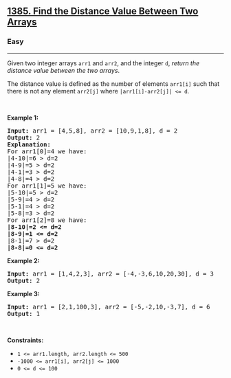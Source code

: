 <h2><a href="https://leetcode.com/problems/find-the-distance-value-between-two-arrays/">1385. Find the Distance Value Between Two Arrays</a></h2><h3>Easy</h3><hr><div><p>Given two integer arrays <code style="">arr1</code> and <code style="">arr2</code>, and the integer <code style="">d</code>, <em>return the distance value between the two arrays</em>.</p>

<p>The distance value is defined as the number of elements <code style="">arr1[i]</code> such that there is not any element <code style="">arr2[j]</code> where <code style="">|arr1[i]-arr2[j]| &lt;= d</code>.</p>

<p>&nbsp;</p>
<p><strong>Example 1:</strong></p>

<pre style=""><strong>Input:</strong> arr1 = [4,5,8], arr2 = [10,9,1,8], d = 2
<strong>Output:</strong> 2
<strong>Explanation:</strong> 
For arr1[0]=4 we have: 
|4-10|=6 &gt; d=2 
|4-9|=5 &gt; d=2 
|4-1|=3 &gt; d=2 
|4-8|=4 &gt; d=2 
For arr1[1]=5 we have: 
|5-10|=5 &gt; d=2 
|5-9|=4 &gt; d=2 
|5-1|=4 &gt; d=2 
|5-8|=3 &gt; d=2
For arr1[2]=8 we have:
<strong>|8-10|=2 &lt;= d=2</strong>
<strong>|8-9|=1 &lt;= d=2</strong>
|8-1|=7 &gt; d=2
<strong>|8-8|=0 &lt;= d=2</strong>
</pre>

<p><strong>Example 2:</strong></p>

<pre style=""><strong>Input:</strong> arr1 = [1,4,2,3], arr2 = [-4,-3,6,10,20,30], d = 3
<strong>Output:</strong> 2
</pre>

<p><strong>Example 3:</strong></p>

<pre style=""><strong>Input:</strong> arr1 = [2,1,100,3], arr2 = [-5,-2,10,-3,7], d = 6
<strong>Output:</strong> 1
</pre>

<p>&nbsp;</p>
<p><strong>Constraints:</strong></p>

<ul>
	<li><code style="">1 &lt;= arr1.length, arr2.length &lt;= 500</code></li>
	<li><code style="">-1000 &lt;= arr1[i], arr2[j] &lt;= 1000</code></li>
	<li><code style="">0 &lt;= d &lt;= 100</code></li>
</ul>
</div>